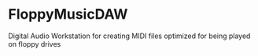 # FloppyMusicDAW
Digital Audio Workstation for creating MIDI files optimized for being played on floppy drives
